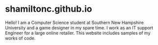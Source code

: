 # shamiltonc.github.io
Hello! I am a Computer Science student at Southern New Hampshire University and a game designer in my spare time. I work as an IT support Engineer for a large online retailer. This website includes samples of my works of code.
